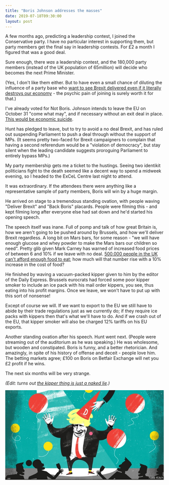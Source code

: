 ```yaml
---
title: "Boris Johnson addresses the masses"
date: 2019-07-18T09:30:00
layout: post
---
```


A few months ago, predicting a leadership contest, I joined the Conservative party. I have no particular interest in supporting them, but party members get the final say in leadership contests. For £2 a month I figured that was a good deal.

Sure enough, there _was_ a leadership contest, and the 180,000 party members (instead of the UK population of 65million) will decide who becomes the next Prime Minister.

(Yes, I don't like them either. But to have even a small chance of diluting the influence of a party base who [want to see Brexit delivered even if it literally destroys our economy](https://yougov.co.uk/topics/politics/articles-reports/2019/06/18/most-conservative-members-would-see-party-destroye) - the psychic pain of joining is surely worth it for that.)

I've already voted for Not Boris. Johnson intends to leave the EU on October 31 "come what may", and if necessary without an exit deal in place. [This would be economic suicide](https://www.theguardian.com/business/2019/jul/18/no-deal-brexit-would-plunge-britain-into-a-recession-says-obr).

Hunt has pledged to leave, but to try to avoid a no deal Brexit, and has ruled out suspending Parliament to push a deal through without the support of MPs. (It seems pretty two-faced for Brexit campaigners to complain that having a second referendum would be a "violation of democracy", but stay silent when the leading candidate suggests proroguing Parliament to entirely bypass MPs.)

My party membership gets me a ticket to the hustings. Seeing two identikit politicians fight to the death seemed like a decent way to spend a midweek evening, so I headed to the ExCeL Centre last night to attend.

It was extraordinary. If the attendees there were anything like a representative sample of party members, Boris will win by a huge margin.

He arrived on stage to a tremendous standing ovation, with people waving "Deliver Brexit" and "Back Boris" placards. People were filming this - and kept filming long after everyone else had sat down and he'd started his opening speech.

The speech itself was inane. Full of pomp and talk of how great Britain is, how we aren't going to be pushed around by Brussels, and how we'll deliver Brexit regardless. A long bit on Mars bars, for some reason - "we will have enough glucose and whey powder to make the Mars bars our children so need". Pretty glib given Mark Carney has warned of increased food prices of between 6 and 10% if we leave with no deal. [500,000 people in the UK can't afford enough food to eat](https://policy-practice.oxfam.org.uk/publications/walking-the-breadline-the-scandal-of-food-poverty-in-21st-century-britain-292978); how much will that number rise with a 10% increase in the cost of food?

He finished by waving a vacuum-packed kipper given to him by the editor of the Daily Express. Brussels eurocrats had forced some poor kipper smoker to include an ice pack with his mail order kippers, you see, thus eating into his profit margins. Once we leave, we won't have to put up with this sort of nonsense! 

Except of course we will. If we want to export to the EU we still have to abide by their trade regulations just as we currently do; if they require ice packs with kippers then that's what we'll have to do. And if we crash out of the EU, that kipper smoker will also be charged 12% tariffs on his EU exports.

Another standing ovation after his speech. Hunt went next. (People were streaming out of the auditorium as he was speaking.) He was wholesome, but wooden and constipated. Boris is funny, and a better rhetorician. And amazingly, in spite of his history of offense and deceit - people love him. The betting markets agree; £100 on Boris on Betfair Exchange will net you £2 profit if he wins.

The next six months will be very strange.

_(Edit: turns out [the kipper thing is just a naked lie](https://www.theguardian.com/politics/2019/jul/18/boris-johnson-claims-about-kippers-fishy-brussels-says).)_

[![Boris in a dunce hat](/images/boris.jpg)](https://www.economist.com/britain/2018/12/08/our-end-of-year-awards-celebrate-the-worst-in-politics)

